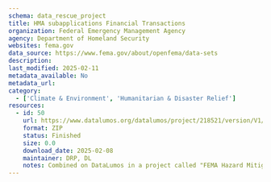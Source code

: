 ```yaml
---
schema: data_rescue_project 
title: HMA subapplications Financial Transactions
organization: Federal Emergency Management Agency
agency: Department of Homeland Security
websites: fema.gov
data_source: https://www.fema.gov/about/openfema/data-sets
description: 
last_modified: 2025-02-11
metadata_available: No
metadata_url: 
category:
  - ['Climate & Environment', 'Humanitarian & Disaster Relief'] 
resources:
  - id: 50
    url: https://www.datalumos.org/datalumos/project/218521/version/V1/view
    format: ZIP
    status: Finished
    size: 0.0
    download_date: 2025-02-08
    maintainer: DRP, DL
    notes: Combined on DataLumos in a project called "FEMA Hazard Mitigation Assistance Data"
---
```

